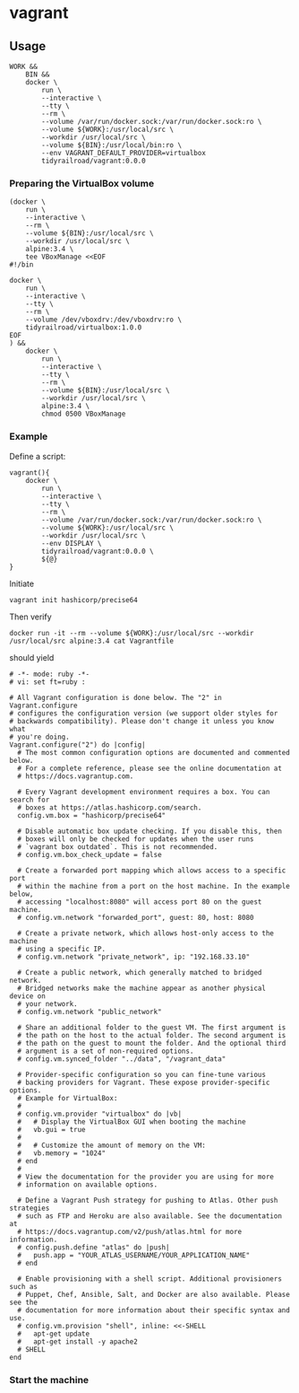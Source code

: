 <!--
    This file is part of vagrant.

    vagrant is free software: you can redistribute it and/or modify
    it under the terms of the GNU General Public License as published by
    the Free Software Foundation, either version 3 of the License, or
    (at your option) any later version.

    vagrant is distributed in the hope that it will be useful,
    but WITHOUT ANY WARRANTY; without even the implied warranty of
    MERCHANTABILITY or FITNESS FOR A PARTICULAR PURPOSE.  See the
    GNU General Public License for more details.

    You should have received a copy of the GNU General Public License
    along with vagrant.  If not, see <http://www.gnu.org/licenses/>.
-->

# vagrant

## Usage

```
WORK &&
    BIN &&
    docker \
        run \
        --interactive \
        --tty \
        --rm \
        --volume /var/run/docker.sock:/var/run/docker.sock:ro \
        --volume ${WORK}:/usr/local/src \
        --workdir /usr/local/src \
        --volume ${BIN}:/usr/local/bin:ro \
        --env VAGRANT_DEFAULT_PROVIDER=virtualbox
        tidyrailroad/vagrant:0.0.0
```

### Preparing the VirtualBox volume

```
(docker \
    run \
    --interactive \
    --rm \
    --volume ${BIN}:/usr/local/src \
    --workdir /usr/local/src \
    alpine:3.4 \
    tee VBoxManage <<EOF
#!/bin

docker \
    run \
    --interactive \
    --tty \
    --rm \
    --volume /dev/vboxdrv:/dev/vboxdrv:ro \
    tidyrailroad/virtualbox:1.0.0
EOF
) &&
    docker \
        run \
        --interactive \
        --tty \
        --rm \
        --volume ${BIN}:/usr/local/src \
        --workdir /usr/local/src \
        alpine:3.4 \
        chmod 0500 VBoxManage
```


### Example
Define a script:

```
vagrant(){
    docker \
        run \
        --interactive \
        --tty \
        --rm \
        --volume /var/run/docker.sock:/var/run/docker.sock:ro \
        --volume ${WORK}:/usr/local/src \
        --workdir /usr/local/src \
        --env DISPLAY \
        tidyrailroad/vagrant:0.0.0 \
        ${@}
}
```

Initiate
```
vagrant init hashicorp/precise64
```

Then verify
```
docker run -it --rm --volume ${WORK}:/usr/local/src --workdir /usr/local/src alpine:3.4 cat Vagrantfile
```
should yield
```
# -*- mode: ruby -*-
# vi: set ft=ruby :

# All Vagrant configuration is done below. The "2" in Vagrant.configure
# configures the configuration version (we support older styles for
# backwards compatibility). Please don't change it unless you know what
# you're doing.
Vagrant.configure("2") do |config|
  # The most common configuration options are documented and commented below.
  # For a complete reference, please see the online documentation at
  # https://docs.vagrantup.com.

  # Every Vagrant development environment requires a box. You can search for
  # boxes at https://atlas.hashicorp.com/search.
  config.vm.box = "hashicorp/precise64"

  # Disable automatic box update checking. If you disable this, then
  # boxes will only be checked for updates when the user runs
  # `vagrant box outdated`. This is not recommended.
  # config.vm.box_check_update = false

  # Create a forwarded port mapping which allows access to a specific port
  # within the machine from a port on the host machine. In the example below,
  # accessing "localhost:8080" will access port 80 on the guest machine.
  # config.vm.network "forwarded_port", guest: 80, host: 8080

  # Create a private network, which allows host-only access to the machine
  # using a specific IP.
  # config.vm.network "private_network", ip: "192.168.33.10"

  # Create a public network, which generally matched to bridged network.
  # Bridged networks make the machine appear as another physical device on
  # your network.
  # config.vm.network "public_network"

  # Share an additional folder to the guest VM. The first argument is
  # the path on the host to the actual folder. The second argument is
  # the path on the guest to mount the folder. And the optional third
  # argument is a set of non-required options.
  # config.vm.synced_folder "../data", "/vagrant_data"

  # Provider-specific configuration so you can fine-tune various
  # backing providers for Vagrant. These expose provider-specific options.
  # Example for VirtualBox:
  #
  # config.vm.provider "virtualbox" do |vb|
  #   # Display the VirtualBox GUI when booting the machine
  #   vb.gui = true
  #
  #   # Customize the amount of memory on the VM:
  #   vb.memory = "1024"
  # end
  #
  # View the documentation for the provider you are using for more
  # information on available options.

  # Define a Vagrant Push strategy for pushing to Atlas. Other push strategies
  # such as FTP and Heroku are also available. See the documentation at
  # https://docs.vagrantup.com/v2/push/atlas.html for more information.
  # config.push.define "atlas" do |push|
  #   push.app = "YOUR_ATLAS_USERNAME/YOUR_APPLICATION_NAME"
  # end

  # Enable provisioning with a shell script. Additional provisioners such as
  # Puppet, Chef, Ansible, Salt, and Docker are also available. Please see the
  # documentation for more information about their specific syntax and use.
  # config.vm.provision "shell", inline: <<-SHELL
  #   apt-get update
  #   apt-get install -y apache2
  # SHELL
end
```

### Start the machine

